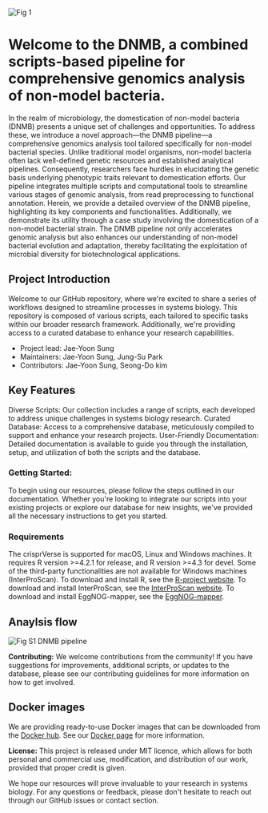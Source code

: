 ![Fig  1](https://github.com/JAEYOONSUNG/DNMB/assets/42233037/b97087a1-ecd5-4293-afe7-a0fb3b7c6e8a)

# Welcome to the DNMB, a combined scripts-based pipeline for comprehensive genomics analysis of non-model bacteria.
In the realm of microbiology, the domestication of non-model bacteria (DNMB) presents a unique set of challenges and opportunities. To address these, we introduce a novel approach—the DNMB pipeline—a comprehensive genomics analysis tool tailored specifically for non-model bacterial species. Unlike traditional model organisms, non-model bacteria often lack well-defined genetic resources and established analytical pipelines. Consequently, researchers face hurdles in elucidating the genetic basis underlying phenotypic traits relevant to domestication efforts. Our pipeline integrates multiple scripts and computational tools to streamline various stages of genomic analysis, from read preprocessing to functional annotation. Herein, we provide a detailed overview of the DNMB pipeline, highlighting its key components and functionalities. Additionally, we demonstrate its utility through a case study involving the domestication of a non-model bacterial strain. The DNMB pipeline not only accelerates genomic analysis but also enhances our understanding of non-model bacterial evolution and adaptation, thereby facilitating the exploitation of microbial diversity for biotechnological applications.
## Project Introduction

Welcome to our GitHub repository, where we're excited to share a series of workflows designed to streamline processes in systems biology. This repository is composed of various scripts, each tailored to specific tasks within our broader research framework. Additionally, we're providing access to a curated database to enhance your research capabilities.
- Project lead: Jae-Yoon Sung
- Maintainers: Jae-Yoon Sung, Jung-Su Park
- Contributors: Jae-Yoon Sung, Seong-Do kim

## Key Features
Diverse Scripts: Our collection includes a range of scripts, each developed to address unique challenges in systems biology research.
Curated Database: Access to a comprehensive database, meticulously compiled to support and enhance your research projects.
User-Friendly Documentation: Detailed documentation is available to guide you through the installation, setup, and utilization of both the scripts and the database.

### Getting Started:
To begin using our resources, please follow the steps outlined in our documentation. 
Whether you're looking to integrate our scripts into your existing projects or explore our database for new insights, we've provided all the necessary instructions to get you started.

### Requirements

The crisprVerse is supported for macOS, Linux and Windows machines.
It requires R version >=4.2.1 for release, and R version >=4.3 for devel.
Some of the third-party functionalities are not 
available for Windows machines (InterProScan). 
To download and install R, see the [R-project website](https://www.r-project.org/).
To download and install InterProScan, see the [InterProScan website](https://github.com/ebi-pf-team/interproscan).
To download and install EggNOG-mapper, see the [EggNOG-mapper](https://github.com/eggnogdb/eggnog-mapper).


## Anaylsis flow
![Fig S1  DNMB pipeline](https://github.com/JAEYOONSUNG/DNMB/assets/42233037/33e7f91f-9d6c-4e26-9982-6da79ee35999)



**Contributing:**
We welcome contributions from the community! If you have suggestions for improvements, additional scripts, or updates to the database, please see our contributing guidelines for more information on how to get involved.



## Docker images
We are providing ready-to-use Docker images that can be downloaded from the [Docker hub](https://hub.docker.com/).
See our [Docker page](https://github.com/DNMB/Docker) for more information. 



**License:**
This project is released under MIT licence, which allows for both personal and commercial use, modification, and distribution of our work, provided that proper credit is given.

We hope our resources will prove invaluable to your research in systems biology. For any questions or feedback, please don't hesitate to reach out through our GitHub issues or contact section.
